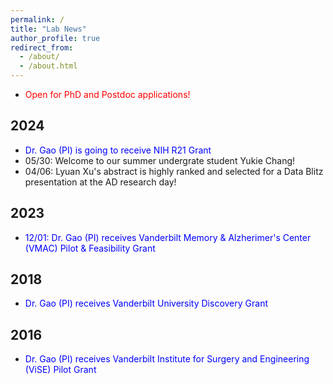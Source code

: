 ```yaml
---
permalink: /
title: "Lab News"
author_profile: true
redirect_from: 
  - /about/
  - /about.html
---
```


- <span style="color:red">Open for PhD and Postdoc applications! </span> 

2024 
------
- <span style="color:blue">Dr. Gao (PI) is going to receive NIH R21 Grant</span> 
- 05/30: Welcome to our summer undergrate student Yukie Chang!
- 04/06: Lyuan Xu's abstract is highly ranked and selected for a Data Blitz presentation at the AD research day!  

2023
------
- <span style="color:blue">12/01: Dr. Gao (PI) receives Vanderbilt Memory & Alzherimer's Center (VMAC) Pilot & Feasibility Grant</span> 

2018
------
- <span style="color:blue">Dr. Gao (PI) receives Vanderbilt University Discovery Grant</span>

2016
------
- <span style="color:blue">Dr. Gao (PI) receives Vanderbilt Institute for Surgery and Engineering (ViSE) Pilot Grant</span>

